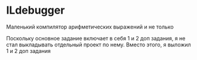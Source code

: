 # ILdebugger
Маленький компилятор арифметических выражений и не только

Поскольку основное задание включает в себя 1 и 2 доп задания, я не стал выкладывать отдельный проект по нему. Вместо этого, я выложил 1 и 2 доп задания
